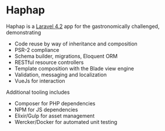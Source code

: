 # Haphap

Haphap is a [Laravel 4.2](https://laravel.com/docs/4.2) app for the gastronomically challenged, demonstrating

- Code reuse by way of inheritance and composition
- PSR-2 compliance
- Schema builder, migrations, Eloquent ORM
- RESTful resource controllers
- Template composition with the Blade view engine
- Validation, messaging and localization
- VueJs for interaction

Additional tooling includes
- Composer for PHP dependencies
- NPM for JS dependencies
- Elixir/Gulp for asset management
- Wercker/Docker for automated unit testing
